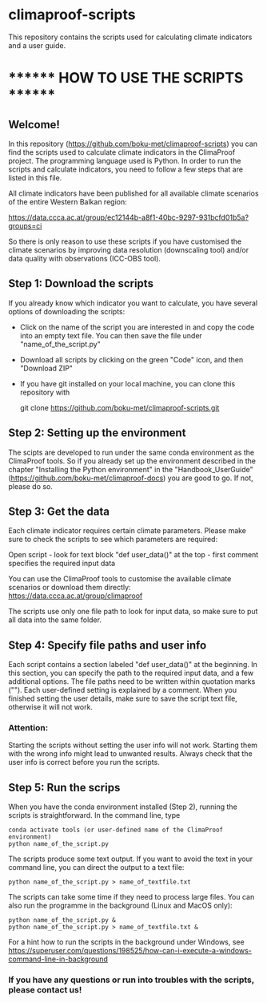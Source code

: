 # climaproof-scripts
This repository contains the scripts used for calculating climate indicators and a user guide.

# ****** HOW TO USE THE SCRIPTS ******

## Welcome!
In this repository (https://github.com/boku-met/climaproof-scripts) you can find the scripts used to calculate climate indicators in the ClimaProof project. The programming language used is Python. In order to run the scripts and calculate indicators, you need to follow a few steps that are listed in this file.

All climate indicators have been published for all available climate scenarios of the entire Western Balkan region:

https://data.ccca.ac.at/group/ec12144b-a8f1-40bc-9297-931bcfd01b5a?groups=ci

So there is only reason to use these scripts if you have customised the climate scenarios by improving data resolution (downscaling tool) and/or data quality with observations (ICC-OBS tool).  

## Step 1: Download the scripts
If you already know which indicator you want to calculate, you have several options of downloading the scripts:

- Click on the name of the script you are interested in and copy the code into an empty text file. You can then save the file under "name_of_the_script.py"
- Download all scripts by clicking on the green "Code" icon, and then "Download ZIP"
- If you have git installed on your local machine, you can clone this repository with

    git clone https://github.com/boku-met/climaproof-scripts.git
  
## Step 2: Setting up the environment
The scipts are developed to run under the same conda environment as the ClimaProof tools. So if you already set up the environment described in the chapter "Installing the Python environment" in the "Handbook_UserGuide" (https://github.com/boku-met/climaproof-docs) you are good to go. If not, please do so. 

## Step 3: Get the data
Each climate indicator requires certain climate parameters. Please make sure to check the scripts to see which parameters are required:

Open script - look for text block "def user_data()" at the top - first comment specifies the required input data

You can use the ClimaProof tools to customise the available climate scenarios or download them directly:
https://data.ccca.ac.at/group/climaproof

The scripts use only one file path to look for input data, so make sure to put all data into the same folder.

## Step 4: Specify file paths and user info
Each script contains a section labeled "def user_data()" at the beginning. In this section, you can specify the path to the required input data, and a few additional options. The file paths need to be written within quotation marks (""). Each user-defined setting is explained by a comment. When you finished setting the user details, make sure to save the script text file, otherwise it will not work.
### Attention:
Starting the scripts without setting the user info will not work. Starting them with the wrong info might lead to unwanted results.
Always check that the user info is correct before you run the scripts.

## Step 5: Run the scrips
When you have the conda environment installed (Step 2), running the scripts is straightforward. In the command line, type

    conda activate tools (or user-defined name of the ClimaProof environment)
    python name_of_the_script.py

The scripts produce some text output. If you want to avoid the text in your command line, you can direct the output to a text file:

    python name_of_the_script.py > name_of_textfile.txt

The scripts can take some time if they need to process large files. You can also run the programme in the background (Linux and MacOS only):

    python name_of_the_script.py &
    python name_of_the_script.py > name_of_textfile.txt &

For a hint how to run the scripts in the background under Windows, see
https://superuser.com/questions/198525/how-can-i-execute-a-windows-command-line-in-background


### If you have any questions or run into troubles with the scripts, please contact us!
